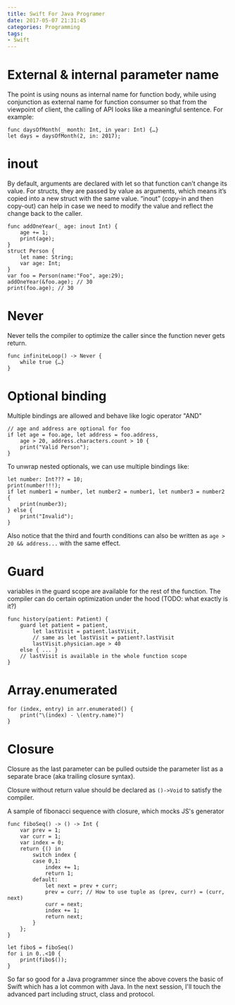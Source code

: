 ```yaml
---
title: Swift For Java Programer
date: 2017-05-07 21:31:45
categories: Programming
tags: 
- Swift
---
```


# External & internal parameter name
The point is using nouns as internal name for function body, while using conjunction as external name for function consumer so that from the viewpoint of client, the calling of API looks like a meaningful sentence. For example:

    func daysOfMonth(_ month: Int, in year: Int) {…}
    let days = daysOfMonth(2, in: 2017);

<!-- more -->    

# inout
By default, arguments are declared with let so that function can’t change its value. For structs, they are passed by value as arguments, which means it’s copied into a new struct with the same value. “inout” (copy-in and then copy-out) can help in case we need to modify the value and reflect the change back to the caller.

    func addOneYear(_ age: inout Int) {
        age += 1;
        print(age);
    }
    struct Person {
        let name: String;
        var age: Int;
    }
    var foo = Person(name:"Foo", age:29);
    addOneYear(&foo.age); // 30
    print(foo.age); // 30

# Never
Never tells the compiler to optimize the caller since the function never gets return. 

    func infiniteLoop() -> Never {
        while true {…}
    }

# Optional binding
Multiple bindings are allowed and behave like logic operator "AND"

    // age and address are optional for foo
    if let age = foo.age, let address = foo.address,
        age > 20, address.characters.count > 10 {
        print("Valid Person");
    }

To unwrap nested optionals, we can use multiple bindings like:

    let number: Int??? = 10;
    print(number!!!);
    if let number1 = number, let number2 = number1, let number3 = number2 {
        print(number3);
    } else {
        print("Invalid");
    }

Also notice that the third and fourth conditions can also be written as `age > 20 && address...` with the same effect.

# Guard
variables in the guard scope are available for the rest of the function. The compiler can do certain optimization under the hood (TODO: what exactly is it?)

    func history(patient: Patient) {
        guard let patient = patient, 
            let lastVisit = patient.lastVisit,
            // same as let lastVisit = patient?.lastVisit
            lastVisit.physician.age > 40 
        else { ... }
        // lastVisit is available in the whole function scope
    } 

# Array.enumerated

    for (index, entry) in arr.enumerated() {
        print("\(index) - \(entry.name)")
    }

# Closure
Closure as the last parameter can be pulled outside the parameter list as a separate brace (aka trailing closure syntax).

Closure without return value should be declared as `()->Void` to satisfy the compiler.

A sample of fibonacci sequence with closure, which mocks JS's generator

    func fiboSeq() -> () -> Int {
        var prev = 1;
        var curr = 1;
        var index = 0;
        return {() in
            switch index {
            case 0,1:
                index += 1;
                return 1;
            default:
                let next = prev + curr;
                prev = curr; // How to use tuple as (prev, curr) = (curr, next)
                curr = next;
                index += 1;
                return next;
            }
        };
    }

    let fibo$ = fiboSeq()
    for i in 0..<10 {
        print(fibo$());
    }

So far so good for a Java programmer since the above covers the basic of Swift which has a lot common with Java. In the next session, I'll touch the advanced part including struct, class and protocol.
